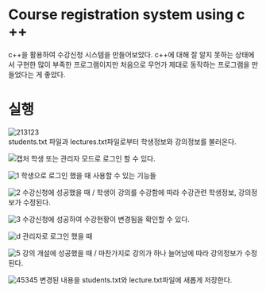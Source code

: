 # Course registration system using c ++
 c++을 활용하여 수강신청 시스템을 만들어보았다. c++에 대해 잘 알지 못하는 상태에서 구현한 많이 부족한 프로그램이지만 처음으로 무언가 제대로 동작하는 프로그램을 만들었다는 게 좋았다. 

# 실행

![213123](https://user-images.githubusercontent.com/33712528/80728612-18e53b80-8b42-11ea-9dd3-fa56b4e9d38a.PNG)
<br>
students.txt 파일과 lectures.txt파일로부터 학생정보와 강의정보를 불러온다.
<br>

![캡처](https://user-images.githubusercontent.com/33712528/80728618-1aaeff00-8b42-11ea-8ca0-6138050c2d94.PNG)
학생 또는 관리자 모드로 로그인 할 수 있다.
<br>

![1](https://user-images.githubusercontent.com/33712528/80728624-1d115900-8b42-11ea-8ced-d5afcc70e349.PNG)
학생으로 로그인 했을 때 사용할 수 있는 기능들
<br>

![2](https://user-images.githubusercontent.com/33712528/80728625-1d115900-8b42-11ea-8410-54a331ab6876.PNG)
수강신청에 성공했을 때 / 학생이 강의를 수강함에 따라 수강관련 학생정보, 강의정보가 수정된다.
<br>

![3](https://user-images.githubusercontent.com/33712528/80728626-1da9ef80-8b42-11ea-82f0-160f24e1504e.PNG)
수강신청에 성공하여 수강현황이 변경됨을 확인할 수 있다.
<br>

![d](https://user-images.githubusercontent.com/33712528/80728628-1e428600-8b42-11ea-9715-4bed88dc1fff.PNG)
관리자로 로그인 했을 때
<br>

![5](https://user-images.githubusercontent.com/33712528/80728629-1e428600-8b42-11ea-82e4-bb57e9856328.PNG)
강의 개설에 성공했을 때 / 마찬가지로 강의가 하나 늘어남에 따라 강의정보가 수정된다.
<br> 

![45345](https://user-images.githubusercontent.com/33712528/80728638-200c4980-8b42-11ea-82a8-78a785cb8f27.PNG)
변경된 내용을 students.txt와 lecture.txt파일에 새롭게 저장한다. 
<br>







